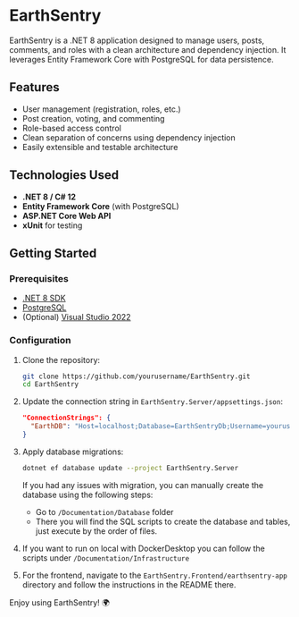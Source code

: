 ﻿# EarthSentry

EarthSentry is a .NET 8 application designed to manage users, posts, comments, and roles with a clean architecture and dependency injection. It leverages Entity Framework Core with PostgreSQL for data persistence.

## Features

- User management (registration, roles, etc.)
- Post creation, voting, and commenting
- Role-based access control
- Clean separation of concerns using dependency injection
- Easily extensible and testable architecture

## Technologies Used

- **.NET 8 / C# 12**
- **Entity Framework Core** (with PostgreSQL)
- **ASP.NET Core Web API**
- **xUnit** for testing

## Getting Started

### Prerequisites

- [.NET 8 SDK](https://dotnet.microsoft.com/download)
- [PostgreSQL](https://www.postgresql.org/download/)
- (Optional) [Visual Studio 2022](https://visualstudio.microsoft.com/)

### Configuration

1. Clone the repository:
    ```sh
    git clone https://github.com/yourusername/EarthSentry.git
    cd EarthSentry
    ```

2. Update the connection string in `EarthSentry.Server/appsettings.json`:
    ```json
    "ConnectionStrings": {
      "EarthDB": "Host=localhost;Database=EarthSentryDb;Username=youruser;Password=yourpassword"
    }
    ```

3. Apply database migrations:
    ```sh
    dotnet ef database update --project EarthSentry.Server
    ```
    If you had any issues with migration, you can manually create the database using the following steps:
      - Go to `/Documentation/Database` folder
      - There you will find the SQL scripts to create the database and tables, just execute by the order of files.

 
4. If you want to run on local with DockerDesktop you can follow the scripts under `/Documentation/Infrastructure`

 
5. For the frontend, navigate to the `EarthSentry.Frontend/earthsentry-app` directory and follow the instructions in the README there.


Enjoy using EarthSentry! 🌍